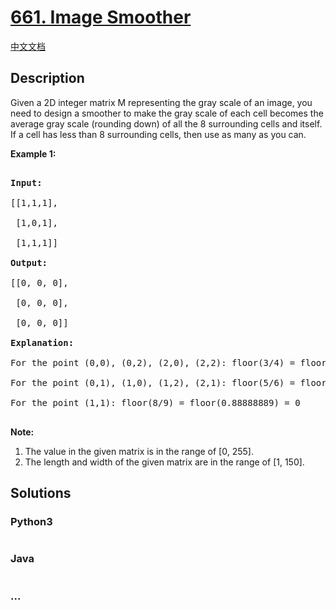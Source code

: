 # [661. Image Smoother](https://leetcode.com/problems/image-smoother)

[中文文档](/solution/0600-0699/0661.Image%20Smoother/README.md)

## Description

<p>Given a 2D integer matrix M representing the gray scale of an image, you need to design a smoother to make the gray scale of each cell becomes the average gray scale (rounding down) of all the 8 surrounding cells and itself.  If a cell has less than 8 surrounding cells, then use as many as you can.</p>



<p><b>Example 1:</b><br />

<pre>

<b>Input:</b>

[[1,1,1],

 [1,0,1],

 [1,1,1]]

<b>Output:</b>

[[0, 0, 0],

 [0, 0, 0],

 [0, 0, 0]]

<b>Explanation:</b>

For the point (0,0), (0,2), (2,0), (2,2): floor(3/4) = floor(0.75) = 0

For the point (0,1), (1,0), (1,2), (2,1): floor(5/6) = floor(0.83333333) = 0

For the point (1,1): floor(8/9) = floor(0.88888889) = 0

</pre>

</p>



<p><b>Note:</b><br>

<ol>

<li>The value in the given matrix is in the range of [0, 255].</li>

<li>The length and width of the given matrix are in the range of [1, 150].</li>

</ol>

</p>

## Solutions

<!-- tabs:start -->

### **Python3**

```python

```

### **Java**

```java

```

### **...**

```

```

<!-- tabs:end -->
